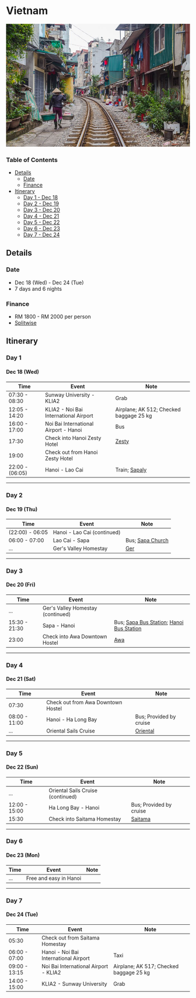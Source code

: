 # Vietnam

![Hanoi City](./hanoi.jpg)

### Table of Contents

- [Details](#details)
  - [Date](#date)
  - [Finance](#finance)
- [Itinerary](#itinerary)
  - [Day 1 - Dec 18](#day-1)
  - [Day 2 - Dec 19](#day-2)
  - [Day 3 - Dec 20](#day-3)
  - [Day 4 - Dec 21](#day-4)
  - [Day 5 - Dec 22](#day-5)
  - [Day 6 - Dec 23](#day-6)
  - [Day 7 - Dec 24](#day-7)

## Details

### Date

- Dec 18 (Wed) - Dec 24 (Tue)
- 7 days and 6 nights

### Finance

- RM 1800 - RM 2000 per person
- [Splitwise][splitwise]

## Itinerary

### Day 1
#### Dec 18 (Wed)

| Time            | Event                                 | Note                                    |
|-----------------|---------------------------------------|-----------------------------------------|
| 07:30 - 08:30   | Sunway University - KLIA2             | Grab                                    |
| 12:05 - 14:20   | KLIA2 - Noi Bai International Airport | Airplane; AK 512; Checked baggage 25 kg |
| 16:00 - 17:00   | Noi Bai International Airport - Hanoi | Bus                                     |
| 17:30           | Check into Hanoi Zesty Hotel          | [Zesty][zesty]                          |
| 19:00           | Check out from Hanoi Zesty Hotel      |                                         |
| 22:00 - (06:05) | Hanoi - Lao Cai                       | Train; [Sapaly][sapaly-express]         |

---

### Day 2
#### Dec 19 (Thu)

| Time            | Event                       | Note                       |
|-----------------|-----------------------------|----------------------------|
| (22:00) - 06:05 | Hanoi - Lao Cai (continued) |                            |
| 06:00 - 07:00   | Lao Cai - Sapa              | Bus; [Sapa Church][church] |
| ...             | Ger's Valley Homestay       | [Ger][ger]                 |

---

### Day 3
#### Dec 20 (Fri)

| Time          | Event                             | Note                                                                              |
|---------------|-----------------------------------|-----------------------------------------------------------------------------------|
| ...           | Ger's Valley Homestay (continued) |                                                                                   |
| 15:30 - 21:30 | Sapa - Hanoi                      | Bus; [Sapa Bus Station][sapa-bus-station]; [Hanoi Bus Station][hanoi-bus-station] |
| 23:00         | Check into Awa Downtown Hostel    | [Awa][awa]                                                                        |

---

### Day 4
#### Dec 21 (Sat)

| Time          | Event                              | Note                    |
|---------------|------------------------------------|-------------------------|
| 07:30         | Check out from Awa Downtown Hostel |                         |
| 08:00 - 11:00 | Hanoi - Ha Long Bay                | Bus; Provided by cruise |
| ...           | Oriental Sails Cruise              | [Oriental][oriental]    |

---

### Day 5
#### Dec 22 (Sun)

| Time          | Event                             | Note                    |
|---------------|-----------------------------------|-------------------------|
| ...           | Oriental Sails Cruise (continued) |                         |
| 12:00 - 15:00 | Ha Long Bay - Hanoi               | Bus; Provided by cruise |
| 15:30         | Check into Saitama Homestay       | [Saitama][saitama]      |

---

### Day 6
#### Dec 23 (Mon)

| Time | Event                  | Note |
|------|------------------------|------|
| ...  | Free and easy in Hanoi |      |

---

### Day 7
#### Dec 24 (Tue)

| Time          | Event                                 | Note                                    |
|---------------|---------------------------------------|-----------------------------------------|
| 05:30         | Check out from Saitama Homestay       |                                         |
| 06:00 - 07:00 | Hanoi - Noi Bai International Airport | Taxi                                    |
| 09:00 - 13:15 | Noi Bai International Airport - KLIA2 | Airplane; AK 517; Checked baggage 25 kg |
| 14:00 - 15:00 | KLIA2 - Sunway University             | Grab                                    |

[splitwise]: https://secure.splitwise.com/#/groups/13052688
[zesty]: https://www.agoda.com/hanoi-zesty-hotel/hotel/hanoi-vn.html
[sapaly-express]: https://12go.asia/en/operator/sapaly-express
[church]: https://www.indochinaodysseytours.com/vietnam/sapa/attractions-sapa-church.html
[ger]: https://www.facebook.com/SapaHomestay/
[sapa-bus-station]: https://12go.asia/en/station/10345-sa-pa-sapaexpress
[hanoi-bus-station]: https://12go.asia/en/station/10342-hanoi-sapaexpress
[oriental]: https://www.halongbaytours.com/cruise/oriental-sails/2-day-1-night.html
[saitama]: https://www.airbnb.com/rooms/26503593
[awa]: https://www.airbnb.com/rooms/27688599
